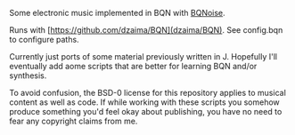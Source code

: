Some electronic music implemented in BQN with [BQNoise](https://github.com/mlochbaum/BQNoise).

Runs with [https://github.com/dzaima/BQN](dzaima/BQN). See config.bqn to configure paths.

Currently just ports of some material previously written in J. Hopefully I'll eventually add aome scripts that are better for learning BQN and/or synthesis.

To avoid confusion, the BSD-0 license for this repository applies to musical content as well as code. If while working with these scripts you somehow produce something you'd feel okay about publishing, you have no need to fear any copyright claims from me.
